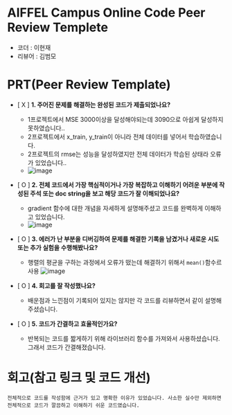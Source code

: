 # AIFFEL Campus Online Code Peer Review Templete
- 코더 : 이현재
- 리뷰어 : 김범모

# PRT(Peer Review Template)
- [ X ]  **1. 주어진 문제를 해결하는 완성된 코드가 제출되었나요?**
    - 1프로젝트에서 MSE 3000이상을 달성해야되는데 3090으로 아쉽게 달성하지 못하였습니다..
    - 2프로젝트에서 x_train, y_train이 아니라 전체 데이터를 넣어서 학습하였습니다.
    - 2프로젝트의 rmse는 성능을 달성하였지만 전체 데이터가 학습된 상태라 오류가 있었습니다..
    - ![image](https://github.com/user-attachments/assets/0b08bc9a-2299-44cd-87b0-9b69cfd582a9)

    
- [ O ]  **2. 전체 코드에서 가장 핵심적이거나 가장 복잡하고 이해하기 어려운 부분에 작성된 
주석 또는 doc string을 보고 해당 코드가 잘 이해되었나요?**
     - gradient 함수에 대한 개념을 자세하게 설명해주셨고 코드를 완벽하게 이해하고 있었습니다.
     - ![image](https://github.com/user-attachments/assets/bd03dada-edce-47ac-9aa2-8b6b908ccd5e)
        
- [ O ]  **3. 에러가 난 부분을 디버깅하여 문제를 해결한 기록을 남겼거나
새로운 시도 또는 추가 실험을 수행해봤나요?**
    - 행렬의 평균을 구하는 과정에서 오류가 떴는데 해결하기 위해서 ```mean()```함수르 사용
    ![image](https://github.com/user-attachments/assets/521986ad-d3b0-4b57-8346-732f66d8c6d7)
        
- [ O ]  **4. 회고를 잘 작성했나요?**
    - 배운점과 느낀점이 기록되어 있지는 않지만 각 코드를 리뷰하면서 같이 설명해주셨습니다.
        
- [ O ]  **5. 코드가 간결하고 효율적인가요?**
    - 반복되는 코드를 짧게하기 위해 라이브러리 함수를 가져와서 사용하셨습니다. 그래서 코드가 간결해졌습니다.


# 회고(참고 링크 및 코드 개선)
```
전체적으로 코드를 작성함에 근거가 있고 명확한 이유가 있었습니다. 사소한 실수만 제외하면 전체적으로 코드가 깔끔하고 이해하기 쉬운 코드였습니다.
```
